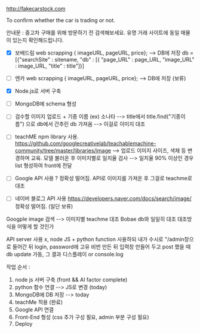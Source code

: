 http://fakecarstock.com

To confirm whether the car is trading or not.

안내문 : 중고차 구매를 위해 방문하기 전 검색해보세요. 유명 거래 사이트에 동일 매물이 있는지 확인해드립니다.

- [x] 보배드림 web scrapping { imageURL, pageURL, price}; --> DB에 저장
      db = [{"searchSite" : sitename, "db" : [{
      "page_URL" : page_URL, "image_URL" : image_URL, "title" : title"]}]
- [ ] 엔카 web scrapping { imageURL, pageURL, price}; --> DB에 저장 (보류)
- [X] Node.js로 서버 구축
- [ ] MongoDB에 schema 형성
- [ ] 검수할 이미지 업로드 + 기종 이름 (ex) 소나타 --> title에서 title.find("기종이름") 으로 db에서 간추린 db 가져옴 --> 이걸로 이미지 대조
- [ ] teachME npm library 사용. https://github.com/googlecreativelab/teachablemachine-community/tree/master/libraries/image --> 업로드 이미지 사이즈, 색채 등 변경하며 교육. 모델 불러온 후 이미지별로 일치율 검사 --> 일치율 90% 이상인 경우 list 형성하여 front에 전달
- [ ] Google API 사용 ? 정확성 떨어짐. API로 이미지를 가져온 후 그걸로 teachme로 대조
- [ ] 네이버 블로그 API 사용 https://developers.naver.com/docs/search/image/ 정확성 떨어짐. (일단 보류)


Googple image 검색 --> 이미지별 teachme 대조
Bobae db와 일일히 대조
대조방식을 어떻게 할 것인가

API server 사용 x, node JS + python function 사용하되 내가 수시로 "/admin창으로 들어간 뒤 login, password에 고유 비번 만든 뒤 입력창 만들어 두고 post 했을 때 db update 가동, 그 결과 디스플레이 or console.log

작업 순서 :

1. node js 서버 구축 (front && AI factor complete)
2. python 함수 연결 --> JS로 변경 (today)
3. MongoDB에 DB 저장 --> today
4. teachMe 적용 (완료)
5. Google API 연결 
6. Front-End 형성 (css 추가 구성 필요, admin 부분 구성 필요)
7. Deploy
